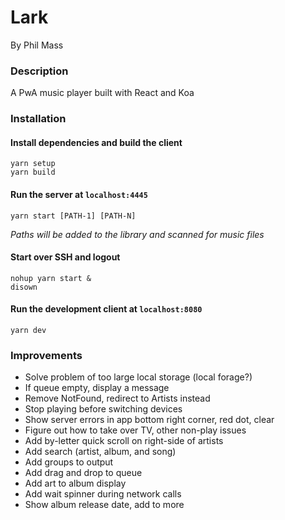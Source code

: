 # Lark

By Phil Mass

### Description

A PwA music player built with React and Koa

### Installation

#### Install dependencies and build the client
```
yarn setup
yarn build
```

#### Run the server at `localhost:4445`
```
yarn start [PATH-1] [PATH-N]
```
*Paths will be added to the library and scanned for music files*

#### Start over SSH and logout
```
nohup yarn start &
disown
```

#### Run the development client at `localhost:8080`
```
yarn dev
```

### Improvements
- Solve problem of too large local storage (local forage?)
- If queue empty, display a message
- Remove NotFound, redirect to Artists instead
- Stop playing before switching devices
- Show server errors in app bottom right corner, red dot, clear
- Figure out how to take over TV, other non-play issues
- Add by-letter quick scroll on right-side of artists
- Add search (artist, album, and song)
- Add groups to output
- Add drag and drop to queue
- Add art to album display
- Add wait spinner during network calls
- Show album release date, add to more
